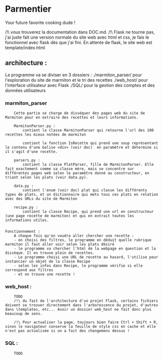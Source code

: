 # Parmentier
 Your future favorite cooking dude !

/!\ vous trouverez la documentation dans DOC.md.
/!\ Flask ne tourne pas, j'ai juste fait une version normale du site web avec html et css, je fais le fonctionnel avec flask dès que j'ai fini.
En attente de flask, le site web est template/index.html

## architecture :
Le programme va se diviser en 3 dossiers :
    ./marmiton_parser/ pour l'exploration du site de marmiton et le tri des recettes
    ./web_host/ pour l'interface utilisateur avec Flask
    ./SQL/ pour la gestion des comptes et des données utilisateurs

###     marmiton_parser
        Cette partie se charge de disséquer des pages web du site de Marmiton pour en extraire des recettes et leurs informations.

        MarmitonParser.py : 
            contient la classe MarmitonParser qui retourne l'url des 100 recettes les mieux notées de marmiton
            
            contient la fonction IsRecette qui prend une soup représentant le contenu d'une balise <div> (voir doc)  en paramètre et détermine si il s'agit d'une recette.

        parsers.py :
            contient la classe PlatParser, fille de MarmitonParser. Elle fait exactement comme sa classe mère, mais se concentre sur différentes pages web selon le paramètre donné au constructeur, en triant selon les plats (voir data.py).

        data.py :
            contient l'enum (voir doc) plat qui classe les différents types de plats, et un dictionnaire qui mets tous ces plats en relation avec des URLs du site de Marmiton

        recipe.py :
            contient la classe Recipe, qui prend une url en constructeur (une page recette de marmiton) et qui en extrait toutes les informations utiles.

###    
    Fonctionnement :
        A chaque fois qu'on voudra aller chercher une recette :
        - on choisi des filtres, le programme en déduit quelle rubrique marmiton il faut aller voir selon les plats désiré
        - le programme va chercher l'html de la webpage en question et la dissèque. Il en trouve plein de recettes.
        - Le programme choisi une URL de recette au hasard, l'utilise pour instancier un objet de la classe Recipe
        - selon les infos dans Recipe, le programme vérifie si elle correspond aux filtres
        - et on trouve une recette !


###     web_host :
        TODO
        /!\ du fait de l'architecture d'un projet Flask, certains fichiers doivent se trouver directement dans l'arborescence du projet, d'autres dans \templates, etc... Avoir un dossier web_host ne fait donc plus beaucoup de sens.
        
        /!\ Pour actualiser la page, toujours bien faire Ctrl + Shift + R, sinon le navigateur conserve la feuille de style css en cache et elle n'est pas actualisée si on a fait des changemens dessus !


###     SQL :
        TODO

